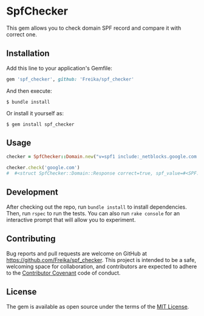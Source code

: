 # SpfChecker

This gem allows you to check domain SPF record and compare it with correct one.

## Installation

Add this line to your application's Gemfile:

```ruby
gem 'spf_checker', github: 'Freika/spf_checker'
```

And then execute:

    $ bundle install

Or install it yourself as:

    $ gem install spf_checker

## Usage

```ruby
checker = SpfChecker::Domain.new("v=spf1 include:_netblocks.google.com include:_netblocks2.google.com include:_netblocks3.google.com ~all")

checker.check('google.com')
#  #<struct SpfChecker::Domain::Response correct=true, spf_value=#<SPF::Query::Record: v=spf1 include:_netblocks.google.com include:_netblocks2.google.com include:_netblocks3.google.com ~all>>
```

## Development

After checking out the repo, run `bundle install` to install dependencies. Then, run `rspec` to run the tests. You can also run `rake console` for an interactive prompt that will allow you to experiment.

## Contributing

Bug reports and pull requests are welcome on GitHub at https://github.com/Freika/spf_checker. This project is intended to be a safe, welcoming space for collaboration, and contributors are expected to adhere to the [Contributor Covenant](http://contributor-covenant.org) code of conduct.


## License

The gem is available as open source under the terms of the [MIT License](http://opensource.org/licenses/MIT).

